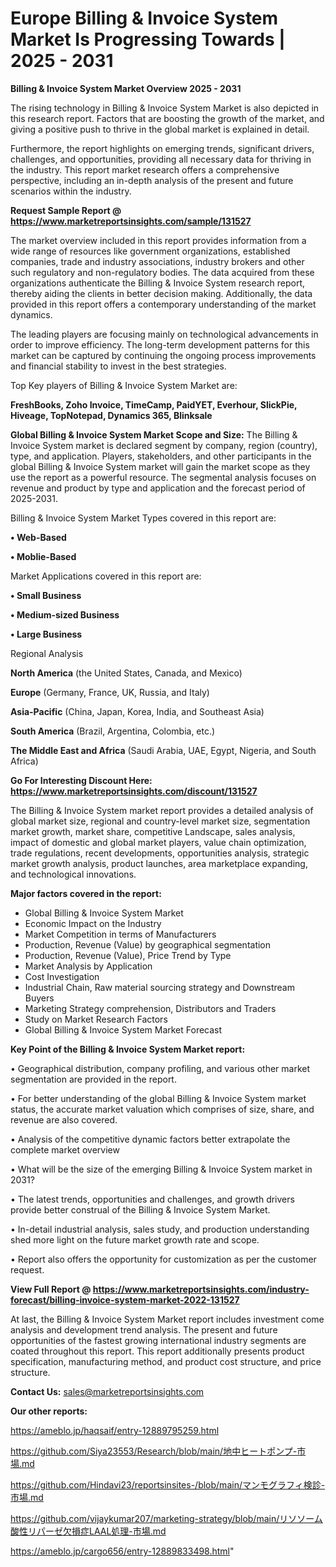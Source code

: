# Europe Billing & Invoice System Market Is Progressing Towards | 2025 - 2031

<Strong> Billing & Invoice System Market Overview 2025 - 2031</strong>

The rising technology in Billing & Invoice System Market is also depicted in this research report. Factors that are boosting the growth of the market, and giving a positive push to thrive in the global market is explained in detail.

Furthermore, the report highlights on emerging trends, significant drivers, challenges, and opportunities, providing all necessary data for thriving in the industry. This report market research offers a comprehensive perspective, including an in-depth analysis of the present and future scenarios within the industry.

<strong>Request Sample Report @ <a href=https://www.marketreportsinsights.com/sample/131527>https://www.marketreportsinsights.com/sample/131527</a></strong>

The market overview included in this report provides information from a wide range of resources like government organizations, established companies, trade and industry associations, industry brokers and other such regulatory and non-regulatory bodies. The data acquired from these organizations authenticate the Billing & Invoice System research report, thereby aiding the clients in better decision making. Additionally, the data provided in this report offers a contemporary understanding of the market dynamics.

The leading players are focusing mainly on technological advancements in order to improve efficiency. The long-term development patterns for this market can be captured by continuing the ongoing process improvements and financial stability to invest in the best strategies.

Top Key players of Billing & Invoice System Market are:

<strong>FreshBooks, Zoho Invoice, TimeCamp, PaidYET, Everhour, SlickPie, Hiveage, TopNotepad, Dynamics 365, Blinksale</strong>

<strong><b>Global Billing & Invoice System Market Scope and Size:</b></strong>
The Billing & Invoice System market is declared segment by company, region (country), type, and application. Players, stakeholders, and other participants in the global Billing & Invoice System market will gain the market scope as they use the report as a powerful resource. The segmental analysis focuses on revenue and product by type and application and the forecast period of 2025-2031.

Billing & Invoice System Market Types covered in this report are:

<strong>• Web-Based

• Moblie-Based</strong>

Market Applications covered in this report are:

<strong>• Small Business

• Medium-sized Business

• Large Business</strong> 

Regional Analysis

<strong>North America</strong> (the United States, Canada, and Mexico)

<strong>Europe</strong> (Germany, France, UK, Russia, and Italy)

<strong>Asia-Pacific</strong> (China, Japan, Korea, India, and Southeast Asia)

<strong>South America</strong> (Brazil, Argentina, Colombia, etc.)

<strong>The Middle East and Africa</strong> (Saudi Arabia, UAE, Egypt, Nigeria, and South Africa)

<strong>Go For Interesting Discount Here: <a href=https://www.marketreportsinsights.com/discount/131527>https://www.marketreportsinsights.com/discount/131527</a></strong>

The Billing & Invoice System market report provides a detailed analysis of global market size, regional and country-level market size, segmentation market growth, market share, competitive Landscape, sales analysis, impact of domestic and global market players, value chain optimization, trade regulations, recent developments, opportunities analysis, strategic market growth analysis, product launches, area marketplace expanding, and technological innovations.

<strong><b>Major factors covered in the report:</b></strong>
<ul>
  <li>Global Billing & Invoice System Market </li>
  <li>Economic Impact on the Industry</li>
  <li>Market Competition in terms of Manufacturers</li>
  <li>Production, Revenue (Value) by geographical segmentation</li>
  <li>Production, Revenue (Value), Price Trend by Type</li>
  <li>Market Analysis by Application</li>
  <li>Cost Investigation</li>
  <li>Industrial Chain, Raw material sourcing strategy and Downstream Buyers</li>
  <li>Marketing Strategy comprehension, Distributors and Traders</li>
  <li>Study on Market Research Factors</li>
  <li>Global Billing & Invoice System Market Forecast</li>
</ul>

<strong><b>Key Point of the Billing & Invoice System Market report:</b></strong>

• Geographical distribution, company profiling, and various other market segmentation are provided in the report.

• For better understanding of the global Billing & Invoice System market status, the accurate market valuation which comprises of size, share, and revenue are also covered.

• Analysis of the competitive dynamic factors better extrapolate the complete market overview

• What will be the size of the emerging Billing & Invoice System market in 2031?

• The latest trends, opportunities and challenges, and growth drivers provide better construal of the Billing & Invoice System Market.

• In-detail industrial analysis, sales study, and production understanding shed more light on the future market growth rate and scope.

• Report also offers the opportunity for customization as per the customer request.

<strong><b>View Full Report @ <a href=https://www.marketreportsinsights.com/industry-forecast/billing-invoice-system-market-2022-131527>https://www.marketreportsinsights.com/industry-forecast/billing-invoice-system-market-2022-131527</a></b></strong>


At last, the Billing & Invoice System Market report includes investment come analysis and development trend analysis. The present and future opportunities of the fastest growing international industry segments are coated throughout this report. This report additionally presents product specification, manufacturing method, and product cost structure, and price structure.

<strong>Contact Us:</strong>
sales@marketreportsinsights.com

<strong>Our other reports:</strong>

<a href=https://ameblo.jp/haqsaif/entry-12889795259.html>https://ameblo.jp/haqsaif/entry-12889795259.html</a>

<a href=https://github.com/Siya23553/Research/blob/main/地中ヒートポンプ-市場.md>https://github.com/Siya23553/Research/blob/main/地中ヒートポンプ-市場.md</a>

<a href=https://github.com/Hindavi23/reportsinsites-/blob/main/マンモグラフィ検診-市場.md>https://github.com/Hindavi23/reportsinsites-/blob/main/マンモグラフィ検診-市場.md</a>

<a href=https://github.com/vijaykumar207/marketing-strategy/blob/main/リソソーム酸性リパーゼ欠損症LAAL処理-市場.md>https://github.com/vijaykumar207/marketing-strategy/blob/main/リソソーム酸性リパーゼ欠損症LAAL処理-市場.md</a>

<a href=https://ameblo.jp/cargo656/entry-12889833498.html>https://ameblo.jp/cargo656/entry-12889833498.html</a>"
